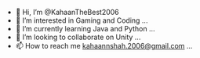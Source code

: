 - 👋 Hi, I’m @KahaanTheBest2006
- 👀 I’m interested in Gaming and Coding ...
- 🌱 I’m currently learning Java and Python ...
- 💞️ I’m looking to collaborate on Unity ...
- 📫 How to reach me kahaannshah.2006@gmail.com ...

<!---
KahaanTheBest2006/KahaanTheBest2006 is a ✨ special ✨ repository because its `README.md` (this file) appears on your GitHub profile.
You can click the Preview link to take a look at your changes.
--->
